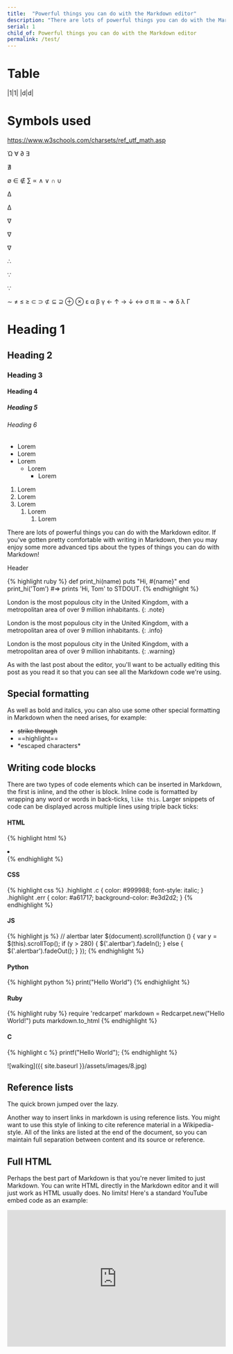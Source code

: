 ```yaml
---
title:  "Powerful things you can do with the Markdown editor"
description: "There are lots of powerful things you can do with the Markdown editor."
serial: 1
child_of: Powerful things you can do with the Markdown editor
permalink: /test/
---
```


# Table

|1|1|
|d|d|

# Symbols used

https://www.w3schools.com/charsets/ref_utf_math.asp

Ώ
&forall;
&part;
&exist;
<p>&#8708;</p>
&empty;
&isin;
&notin;
&sum;
&prop;
&and;
&or;
&cap;
&cup;
<p> &#8710;</p>
<p>&#x2206;</p>
<p>&#8711;</p>
<p>&#x2207;</p>
<p>&nabla;</p>
&there4;
<p>&#8757;</p>
<p>&#x2235;</p>
&sim;
&ne;
&le;
&ge;
&sub;
&sup;
&nsub;
&sube;
&supe;
&oplus;
&otimes;
&epsilon;
&alpha;
&beta;
&gamma;
&larr;
&uarr;
&rarr;
&darr;
&harr;
&sigma;
&pi;
&cong;
¬
⇒
&delta;
&lambda;
Γ

# Heading 1
## Heading 2
### Heading 3
#### Heading 4
##### Heading 5
###### Heading 6

- Lorem
- Lorem
- Lorem
    - Lorem
        - Lorem

1. Lorem
2. Lorem
3. Lorem
    1. Lorem
        1. Lorem

There are lots of powerful things you can do with the Markdown editor. If you've gotten pretty comfortable with writing in Markdown, then you may enjoy some more advanced tips about the types of things you can do with Markdown!

<div class="w3-theme-l5 codebox">
    <p class=" w3-center w3-theme-l4 code-name">Header</p>
{% highlight ruby %}
def print_hi(name)
puts "Hi, #{name}"
end
print_hi('Tom')
#=> prints 'Hi, Tom' to STDOUT.
{% endhighlight %}
</div>

London is the most populous city in the United Kingdom, with a metropolitan area of over 9 million inhabitants.
{: .note}

London is the most populous city in the United Kingdom, with a metropolitan area of over 9 million inhabitants.
{: .info}

London is the most populous city in the United Kingdom, with a metropolitan area of over 9 million inhabitants.
{: .warning}

As with the last post about the editor, you'll want to be actually editing this post as you read it so that you can see all the Markdown code we're using.

## Special formatting

As well as bold and italics, you can also use some other special formatting in Markdown when the need arises, for example:

+ ~~strike through~~
+ ==highlight==
+ \*escaped characters\*


## Writing code blocks

There are two types of code elements which can be inserted in Markdown, the first is inline, and the other is block. Inline code is formatted by wrapping any word or words in back-ticks, `like this`. Larger snippets of code can be displayed across multiple lines using triple back ticks:


#### HTML

{% highlight html %}
<li class="ml-1 mr-1">
    <a target="_blank" href="#">
    <i class="fab fa-twitter"></i>
    </a>
</li>
{% endhighlight %}

#### CSS

{% highlight css %}
.highlight .c {
    color: #999988;
    font-style: italic; 
}
.highlight .err {
    color: #a61717;
    background-color: #e3d2d2; 
}
{% endhighlight %}

#### JS

{% highlight js %}
// alertbar later
$(document).scroll(function () {
    var y = $(this).scrollTop();
    if (y > 280) {
        $('.alertbar').fadeIn();
    } else {
        $('.alertbar').fadeOut();
    }
});
{% endhighlight %}



#### Python

{% highlight python %}
print("Hello World")
{% endhighlight %}

#### Ruby

{% highlight ruby %}
require 'redcarpet'
markdown = Redcarpet.new("Hello World!")
puts markdown.to_html
{% endhighlight %}

#### C

{% highlight c %}
printf("Hello World");
{% endhighlight %}




![walking]({{ site.baseurl }}/assets/images/8.jpg)

## Reference lists

The quick brown jumped over the lazy.

Another way to insert links in markdown is using reference lists. You might want to use this style of linking to cite reference material in a Wikipedia-style. All of the links are listed at the end of the document, so you can maintain full separation between content and its source or reference.

## Full HTML

Perhaps the best part of Markdown is that you're never limited to just Markdown. You can write HTML directly in the Markdown editor and it will just work as HTML usually does. No limits! Here's a standard YouTube embed code as an example:

<p><iframe style="width:100%;" height="315" src="https://www.youtube.com/embed/Cniqsc9QfDo?rel=0&amp;showinfo=0" frameborder="0" allowfullscreen></iframe></p>

